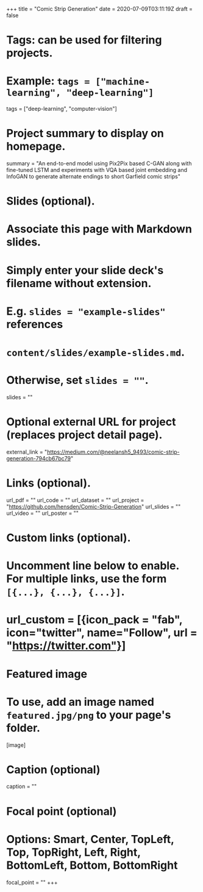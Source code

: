 +++
title = "Comic Strip Generation"
date = 2020-07-09T03:11:19Z
draft = false

# Tags: can be used for filtering projects.
# Example: `tags = ["machine-learning", "deep-learning"]`
tags = ["deep-learning", "computer-vision"]

# Project summary to display on homepage.
summary = "An end-to-end model using Pix2Pix based C-GAN along with fine-tuned LSTM and experiments with VQA based joint embedding and InfoGAN to generate alternate endings to short Garfield comic strips"

# Slides (optional).
#   Associate this page with Markdown slides.
#   Simply enter your slide deck's filename without extension.
#   E.g. `slides = "example-slides"` references 
#   `content/slides/example-slides.md`.
#   Otherwise, set `slides = ""`.
slides = ""

# Optional external URL for project (replaces project detail page).
external_link = "https://medium.com/@neelansh5_9493/comic-strip-generation-794cb67bc79"

# Links (optional).
url_pdf = ""
url_code = ""
url_dataset = ""
url_project = "https://github.com/hensden/Comic-Strip-Generation"
url_slides = ""
url_video = ""
url_poster = ""

# Custom links (optional).
#   Uncomment line below to enable. For multiple links, use the form `[{...}, {...}, {...}]`.
# url_custom = [{icon_pack = "fab", icon="twitter", name="Follow", url = "https://twitter.com"}]

# Featured image
# To use, add an image named `featured.jpg/png` to your page's folder. 
[image]
  # Caption (optional)
  caption = ""

  # Focal point (optional)
  # Options: Smart, Center, TopLeft, Top, TopRight, Left, Right, BottomLeft, Bottom, BottomRight
  focal_point = ""
+++
